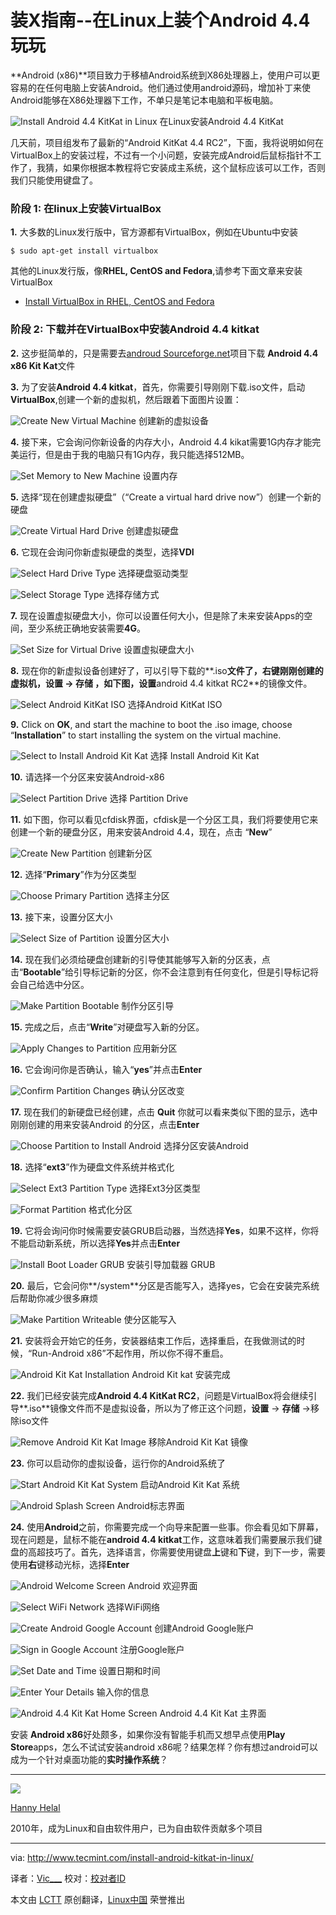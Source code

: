 装X指南--在Linux上装个Android 4.4玩玩
================================================================================
**Android (x86)**项目致力于移植Android系统到X86处理器上，使用户可以更容易的在任何电脑上安装Android。他们通过使用android源码，增加补丁来使Android能够在X86处理器下工作，不单只是笔记本电脑和平板电脑。

![Install Android 4.4 KitKat in Linux](http://www.tecmint.com/wp-content/uploads/2014/07/Install-Android-4.4-KitKat.jpg)
在Linux安装Android 4.4 KitKat

几天前，项目组发布了最新的“Android KitKat 4.4 RC2”，下面，我将说明如何在VirtualBox上的安装过程，不过有一个小问题，安装完成Android后鼠标指针不工作了，我猜，如果你根据本教程将它安装成主系统，这个鼠标应该可以工作，否则我们只能使用键盘了。

### 阶段 1: 在linux上安装VirtualBox ###

**1.** 大多数的Linux发行版中，官方源都有VirtualBox，例如在Ubuntu中安装 

    $ sudo apt-get install virtualbox

其他的Linux发行版，像**RHEL, CentOS and Fedora**,请参考下面文章来安装VirtualBox

- [Install VirtualBox in RHEL, CentOS and Fedora][1]

### 阶段 2: 下载并在VirtualBox中安装Android 4.4 kitkat ###

**2.** 这步挺简单的，只是需要去[androud Sourceforge.net][2]项目下载 **Android 4.4 x86 Kit Kat**文件

**3.** 为了安装**Android 4.4 kitkat**，首先，你需要引导刚刚下载.iso文件，启动 **VirtualBox**,创建一个新的虚拟机，然后跟着下面图片设置：

![Create New Virtual Machine](http://www.tecmint.com/wp-content/uploads/2014/07/Install-Android-Kit-Kat-in-Linux-01.png)
创建新的虚拟设备

**4.** 接下来，它会询问你新设备的内存大小，Android 4.4 kikat需要1G内存才能完美运行，但是由于我的电脑只有1G内存，我只能选择512MB。

![Set Memory to New Machine](http://www.tecmint.com/wp-content/uploads/2014/07/Install-Android-Kit-Kat-in-Linux-02.png)
设置内存

**5.** 选择“现在创建虚拟硬盘”（“Create a virtual hard drive now”）创建一个新的硬盘

![Create Virtual Hard Drive](http://www.tecmint.com/wp-content/uploads/2014/07/Install-Android-Kit-Kat-in-Linux-03.png)
创建虚拟硬盘

**6.** 它现在会询问你新虚拟硬盘的类型，选择**VDI**

![Select Hard Drive Type](http://www.tecmint.com/wp-content/uploads/2014/07/Install-Android-Kit-Kat-in-Linux-04.png)
选择硬盘驱动类型

![Select Storage Type](http://www.tecmint.com/wp-content/uploads/2014/07/Install-Android-Kit-Kat-in-Linux-05.png)
选择存储方式

**7.** 现在设置虚拟硬盘大小，你可以设置任何大小，但是除了未来安装Apps的空间，至少系统正确地安装需要**4G**。

![Set Size for Virtual Drive](http://www.tecmint.com/wp-content/uploads/2014/07/Install-Android-Kit-Kat-in-Linux-32.png)
设置虚拟硬盘大小

**8.** 现在你的新虚拟设备创建好了，可以引导下载的**.iso**文件了，右键刚刚创建的虚拟机，**设置** -> **存储** ，如下图，设置**android 4.4 kitkat RC2**的镜像文件。

![Select Android KitKat ISO](http://www.tecmint.com/wp-content/uploads/2014/07/Install-Android-Kit-Kat-in-Linux-06.png)
选择Android KitKat ISO

**9.** Click on **OK**, and start the machine to boot the .iso image, choose “**Installation**” to start installing the system on the virtual machine.

![Select to Install Android Kit Kat](http://www.tecmint.com/wp-content/uploads/2014/07/Install-Android-Kit-Kat-in-Linux-07.png)
选择 Install Android Kit Kat

**10.** 请选择一个分区来安装Android-x86

![Select Partition Drive](http://www.tecmint.com/wp-content/uploads/2014/07/Install-Android-Kit-Kat-in-Linux-08.png)
选择 Partition Drive

**11.** 如下图，你可以看见cfdisk界面，cfdisk是一个分区工具，我们将要使用它来创建一个新的硬盘分区，用来安装Android 4.4，现在，点击 “**New**”

![Create New Partition](http://www.tecmint.com/wp-content/uploads/2014/07/Install-Android-Kit-Kat-in-Linux-09.png)
创建新分区

**12.** 选择“**Primary**”作为分区类型

![Choose Primary Partition](http://www.tecmint.com/wp-content/uploads/2014/07/Install-Android-Kit-Kat-in-Linux-10.png)
选择主分区

**13.** 接下来，设置分区大小

![Select Size of Partition](http://www.tecmint.com/wp-content/uploads/2014/07/Install-Android-Kit-Kat-in-Linux-11.png)
设置分区大小

**14.** 现在我们必须给硬盘创建新的引导使其能够写入新的分区表，点击“**Bootable**”给引导标记新的分区，你不会注意到有任何变化，但是引导标记将会自己给选中分区。

![Make Partition Bootable](http://www.tecmint.com/wp-content/uploads/2014/07/Install-Android-Kit-Kat-in-Linux-12.png)
制作分区引导

**15.** 完成之后，点击“**Write**”对硬盘写入新的分区。

![Apply Changes to Partition](http://www.tecmint.com/wp-content/uploads/2014/07/Install-Android-Kit-Kat-in-Linux-13.png)
应用新分区

**16.** 它会询问你是否确认，输入“**yes**”并点击**Enter**

![Confirm Partition Changes](http://www.tecmint.com/wp-content/uploads/2014/07/Install-Android-Kit-Kat-in-Linux-14.png)
确认分区改变

**17.** 现在我们的新硬盘已经创建，点击 **Quit** 你就可以看来类似下图的显示，选中刚刚创建的用来安装Android 的分区，点击**Enter**

![Choose Partition to Install Android](http://www.tecmint.com/wp-content/uploads/2014/07/Install-Android-Kit-Kat-in-Linux-15.png)
选择分区安装Android

**18.** 选择“**ext3**”作为硬盘文件系统并格式化

![Select Ext3 Partition Type](http://www.tecmint.com/wp-content/uploads/2014/07/Install-Android-Kit-Kat-in-Linux-16.png)
选择Ext3分区类型

![Format Partition](http://www.tecmint.com/wp-content/uploads/2014/07/Install-Android-Kit-Kat-in-Linux-17.png)
格式化分区

**19.** 它将会询问你时候需要安装GRUB启动器，当然选择**Yes**，如果不这样，你将不能启动新系统，所以选择**Yes**并点击**Enter**

![Install Boot Loader GRUB](http://www.tecmint.com/wp-content/uploads/2014/07/Install-Android-Kit-Kat-in-Linux-18.png)
安装引导加载器 GRUB

**20.** 最后，它会问你**/system**分区是否能写入，选择yes，它会在安装完系统后帮助你减少很多麻烦

![Make Partition Writeable](http://www.tecmint.com/wp-content/uploads/2014/07/Install-Android-Kit-Kat-in-Linux-19.png)
使分区能写入

**21.** 安装将会开始它的任务，安装器结束工作后，选择重启，在我做测试的时候，“Run-Android x86”不起作用，所以你不得不重启。

![Android Kit Kat Installation](http://www.tecmint.com/wp-content/uploads/2014/07/Install-Android-Kit-Kat-in-Linux-20.png)
Android Kit kat 安装完成

**22.** 我们已经安装完成**Android 4.4 KitKat RC2**，问题是VirtualBox将会继续引导**.iso**镜像文件而不是虚拟设备，所以为了修正这个问题，**设置** -> **存储** ->移除iso文件

![Remove Android Kit Kat Image](http://www.tecmint.com/wp-content/uploads/2014/07/Install-Android-Kit-Kat-in-Linux-21.png)
移除Android Kit Kat 镜像

**23.** 你可以启动你的虚拟设备，运行你的Android系统了

![Start Android Kit Kat System](http://www.tecmint.com/wp-content/uploads/2014/07/Install-Android-Kit-Kat-in-Linux-23.png)
启动Android Kit Kat 系统

![Android Splash Screen](http://www.tecmint.com/wp-content/uploads/2014/07/Install-Android-Kit-Kat-in-Linux-24.png)
Android标志界面

**24.** 使用**Android**之前，你需要完成一个向导来配置一些事。你会看见如下屏幕，现在问题是，鼠标不能在**android 4.4 kitkat**工作，这意味着我们需要展示我们键盘的高超技巧了。首先，选择语言，你需要使用键盘**上**键和**下**键，到下一步，需要使用**右**键移动光标，选择**Enter**

![Android Welcome Screen](http://www.tecmint.com/wp-content/uploads/2014/07/Install-Android-Kit-Kat-in-Linux-31.png)
Android 欢迎界面

![Select WiFi Network](http://www.tecmint.com/wp-content/uploads/2014/07/Install-Android-Kit-Kat-in-Linux-25.png)
选择WiFi网络

![Create Android Google Account](http://www.tecmint.com/wp-content/uploads/2014/07/Install-Android-Kit-Kat-in-Linux-26.png)
创建Android Google账户

![Sign in Google Account](http://www.tecmint.com/wp-content/uploads/2014/07/Install-Android-Kit-Kat-in-Linux-27.png)
注册Google账户

![Set Date and Time](http://www.tecmint.com/wp-content/uploads/2014/07/Install-Android-Kit-Kat-in-Linux-28.png)
设置日期和时间

![Enter Your Details](http://www.tecmint.com/wp-content/uploads/2014/07/Install-Android-Kit-Kat-in-Linux-29.png)
输入你的信息

![Android 4.4 Kit Kat Home Screen](http://www.tecmint.com/wp-content/uploads/2014/07/Install-Android-Kit-Kat-in-Linux-30.jpeg)
Android 4.4 Kit Kat 主界面


安装 **Android x86**好处颇多，如果你没有智能手机而又想早点使用**Play Store**apps，怎么不试试安装android x86呢？结果怎样？你有想过android可以成为一个针对桌面功能的**实时操作系统**？

----------

![](http://1.gravatar.com/avatar/1374d0df45065e405e1b059d2fca04ff?s=80&d=blank&r=G)

[Hanny Helal][3]

2010年，成为Linux和自由软件用户，已为自由软件贡献多个项目

--------------------------------------------------------------------------------

via: http://www.tecmint.com/install-android-kitkat-in-linux/

译者：[Vic___](http://www.vicyu.net) 校对：[校对者ID](https://github.com/校对者ID)

本文由 [LCTT](https://github.com/LCTT/TranslateProject) 原创翻译，[Linux中国](http://linux.cn/) 荣誉推出

[1]:http://www.tecmint.com/install-virtualbox-on-redhat-centos-fedora/
[2]:http://sourceforge.net/projects/android-x86/
[3]:http://www.tecmint.com/
